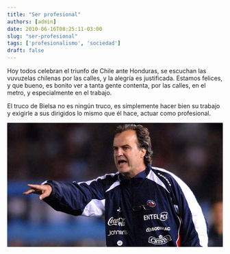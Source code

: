 ```yaml
---
title: "Ser profesional"
authors: [admin]
date: 2010-06-16T08:25:11-03:00
slug: "ser-profesional"
tags: ['profesionalismo', 'sociedad']
draft: false
---
```


Hoy todos celebran el triunfo de Chile ante Honduras, se escuchan las
vuvuzelas chilenas por las calles, y la alegría es justificada. Estamos
felices, y que bueno, es bonito ver a tanta gente contenta, por las
calles, en el metro, y especialmente en el trabajo.

El truco de Bielsa no es ningún truco, es simplemente hacer bien su
trabajo y exigirle a sus dirigidos lo mismo que él hace, actuar como
profesional.

![bielsa.JPG](bielsa.JPG)
